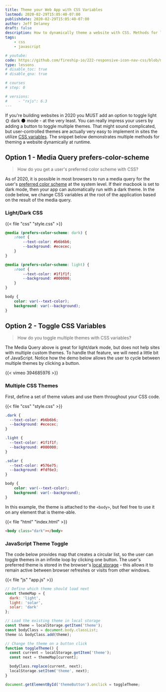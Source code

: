 ```yaml
---
title: Theme your Web App with CSS Variables
lastmod: 2020-02-29T15:05:40-07:00
publishdate: 2020-02-29T15:05:40-07:00
author: Jeff Delaney
draft: false
description: How to dynamically theme a website with CSS. Methods for light/dark mode and multiple custom themes.
tags: 
    - css
    - javascript

# youtube: 
code: https://github.com/fireship-io/222-responsive-icon-nav-css/blob/master/public/theme.js
type: lessons
# disable_toc: true
# disable_qna: true

# courses
# step: 0

# versions: 
#     - "rxjs": 6.3
---
```


If you're building websites in 2020 you MUST add an option to toggle light 🌞 dark 🌑 mode - at the very least. You can really impress your users by adding a button to toggle multiple themes. That might sound complicated, but user-controlled themes are actually very easy to implement in sites the utilize [CSS variables](https://developer.mozilla.org/en-US/docs/Web/CSS/Using_CSS_custom_properties). The snippet below demonstrates multiple methods for theming a website dynamically at runtime.

## Option 1 - Media Query prefers-color-scheme

> How do you get a user's preferred color scheme with CSS? 

As of 2020, it is possible in most browsers to run a media query for the user's [preferred color scheme](https://caniuse.com/#feat=prefers-color-scheme) at the system level. If their macbook is set to dark mode, then your app can automatically run with a dark theme. In the code below, we change CSS variables at the root of the application based on the result of the media query. 

### Light/Dark CSS

{{< file "css" "style.css" >}}
```css
@media (prefers-color-scheme: dark) {
    :root {
        --text-color: #b6b6b6;
        --background: #ececec;
    }
}

@media (prefers-color-scheme: light) {
    :root {
        --text-color: #1f1f1f;
        --background: #000000;
    }
}

body {
    color: var(--text-color);
    background: var(--background);
}
```


## Option 2 - Toggle CSS Variables

> How do you toggle multiple themes with CSS variables? 

The Media Query above is great for light/dark mode, but does not help sites with multiple custom themes. To handle that feature, we will need a little bit of JavaScript. Notice how the demo below allows the user to cycle between multiple themes by clicking a button.

<div class="vid vid-center">
    {{< vimeo 394685976 >}}
</div>

### Multiple CSS Themes

First, define a set of theme values and use them throughout your CSS code. 

{{< file "css" "style.css" >}}
```css
.dark {
  --text-color: #b6b6b6;
  --background: #ececec;
}

.light {
  --text-color: #1f1f1f;
  --background: #000000;
}

.solar {
  --text-color: #576e75;
  --background: #fdf6e3;
}

body {
    color: var(--text-color);
    background: var(--background);
}
```

In this example, the theme is attached to the `<body>`, but feel free to use it on any element that is theme-able. 

{{< file "html" "index.html" >}}
```html
<body class="dark"></body>
```

### JavaScript Theme Toggle

The code below provides map that creates a circular list, so the user can toggle themes in an infinite loop by clicking one button. The user's preferred theme is stored in the browser's [local storage](https://developer.mozilla.org/en-US/docs/Web/API/Web_Storage_API) - this allows it to remain active between browser refreshes or visits from other windows. 

{{< file "js" "app.js" >}}
```javascript
// Define which theme should load next
const themeMap = {
  dark: 'light',
  light: 'solar',
  solar: 'dark'
};

// Load the existing theme in local storage
const theme = localStorage.getItem('theme');
const bodyClass = document.body.classList;
theme && bodyClass.add(theme);

// Change the theme on a button click
function toggleTheme() {
  const current = localStorage.getItem('theme');
  const next = themeMap[current];

  bodyClass.replace(current, next);
  localStorage.setItem('theme', next);
}

document.getElementById('themeButton').onclick = toggleTheme;
```